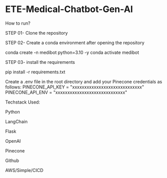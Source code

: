 # ETE-Medical-Chatbot-Gen-AI
How to run?

STEP 01- Clone the repository 

STEP 02- Create a conda environment after opening the repository

conda create -n medibot python=3.10 -y
conda activate medibot

STEP 03- install the requirements

pip install -r requirements.txt

Create a .env file in the root directory and add your Pinecone credentials as follows:
PINECONE_API_KEY = "xxxxxxxxxxxxxxxxxxxxxxxxxxxxx"
PINECONE_API_ENV = "xxxxxxxxxxxxxxxxxxxxxxxxxxxxx"

Techstack Used:

Python

LangChain

Flask

OpenAI

Pinecone

Github

AWS/Simple/CICD
